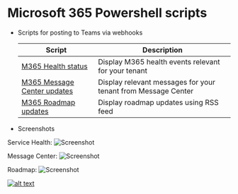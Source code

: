 # Microsoft 365 Powershell scripts

- Scripts for posting to Teams via webhooks

  | Script                                                       | Description                                                  |
  | ------------------------------------------------------------ | ------------------------------------------------------------ |
  | [M365 Health status](https://github.com/einast/PS_M365_scripts/blob/master/M365HealthStatus.ps1) | Display M365 health events relevant for your tenant          |
  | [M365 Message Center updates](https://github.com/einast/PS_M365_scripts/blob/master/M365MessageCenterUpdates.v2.ps1) | Display relevant messages for your tenant from Message Center |
  | [M365 Roadmap updates](https://github.com/einast/PS_M365_scripts/blob/master/M365RoadmapUpdates.ps1) | Display roadmap updates using RSS feed                            |

- Screenshots

Service Health:
![Screenshot](https://github.com/einast/PS_M365_scripts/blob/master/O365ServiceHealth3.PNG)

Message Center:
![Screenshot](https://github.com/einast/PS_M365_scripts/blob/master/M365MessageCenter2.PNG)

Roadmap:
![Screenshot](https://github.com/einast/PS_M365_scripts/blob/master/O365Roadmap.PNG)

[![alt text][1.1]][1]

[1.1]: https://github.com/einast/PS_M365_scripts/blob/master/sc%2Blinkedin-131965017554733397_48.png

[1]: https://www.linkedin.com/in/easting/
